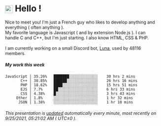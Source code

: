 # <img src="https://64.media.tumblr.com/a77fe63f35eafbe14be38765babf1cb2/ec4eb63d77592970-8f/s1280x1920/cb3343c17d8b4e6010ca747520d078d3dba9ac25.gif" style="vertical-align:middle" width="25px"> Hello !
Nice to meet you! I'm just a French guy who likes to develop anything and everything ( often anything ). <br/>My favorite language is Javascript ( and by extension Node.js ). I can handle C and C++, but I'm just starting. I also know HTML, CSS & PHP.<br/><br/>
I am currently working on a small Discord bot, [Luna](https://github.com/Asgarrrr/Luna), used by 48116 members.<br/>
##### My work this week<br/>
```
JavaScript │ 35.26%   ███████░░░░░░░░░░░░░    30 hrs 2 mins
       C++ │ 30.85%   ██████░░░░░░░░░░░░░░    26 hrs 16 mins
       PHP │ 18.62%   ████░░░░░░░░░░░░░░░░    15 hrs 51 mins
       EJS │ 7.7%     ██░░░░░░░░░░░░░░░░░░    6 hrs 33 mins
       CSS │ 4.38%    █░░░░░░░░░░░░░░░░░░░    3 hrs 43 mins
     Other │ 1.8%     ░░░░░░░░░░░░░░░░░░░░    1 hr 32 mins
      JSON │ 1.38%    ░░░░░░░░░░░░░░░░░░░░    1 hr 10 mins
```
###### This presentation is [updated](https://github.com/Asgarrrr) automatically every minute, most recently on 9/25/2021, 05:21:02 AM ( UTC±0 ).